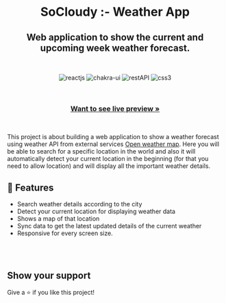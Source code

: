 <h1 align="center">SoCloudy :- Weather App</h1> 


<h2 align="center">Web application to show the current and upcoming week weather forecast.</h2>    
<br />
<p align="center">
    <img src="https://img.shields.io/badge/React_(17.0.2)-20232A?style=for-the-badge&logo=react&logoColor=61DAFB" alt="reactjs" />
    <img src="https://img.shields.io/badge/Chakra%20UI-3bc7bd?style=for-the-badge&logo=chakraui&logoColor=white" alt="chakra-ui"/>
    <img src="https://img.shields.io/badge/Rest_API-02303A?style=for-the-badge&logo=react-router&logoColor=white" alt="restAPI"/>
    <img src="https://img.shields.io/badge/CSS3-1572B6?style=for-the-badge&logo=css3&logoColor=white" alt="css3"/>     
</p>

<br />
     
    
  <h3 align="center"><a href="https://venketeshrushi.github.io/SoCloudy/"><strong>Want to see live preview »</strong></a></h3>

<br/>

This project is about building a web application to show a weather forecast using weather API from external services [Open weather map](https://openweathermap.org/). Here you will be able to search for a specific location in the world and also it will automatically detect your current location in the beginning (for that you need to allow location) and will display all the important weather details.
 
## 🚀 Features
- Search weather details according to the city
- Detect your current location for displaying weather data
- Shows a map of that location
- Sync data to get the latest updated details of the current weather
- Responsive for every screen size.

<br/>

<br/>


## Show your support

Give a ⭐️ if you like this project!
